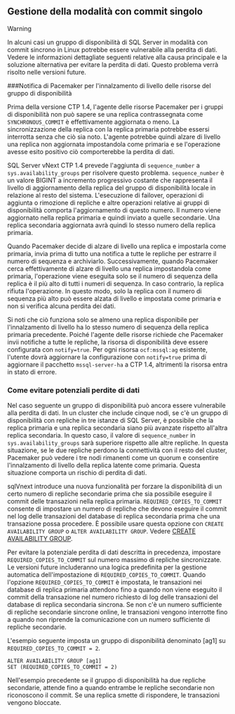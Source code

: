 ## <a name="managing-synchronous-commit-mode"></a>Gestione della modalità con commit singolo

>[!WARNING]
>In alcuni casi un gruppo di disponibilità di SQL Server in modalità con commit sincrono in Linux potrebbe essere vulnerabile alla perdita di dati. Vedere le informazioni dettagliate seguenti relative alla causa principale e la soluzione alternativa per evitare la perdita di dati. Questo problema verrà risolto nelle versioni future.

###<a name="pacemaker-notification-for-availability-group-resource-promotion"></a>Notifica di Pacemaker per l'innalzamento di livello delle risorse del gruppo di disponibilità

Prima della versione CTP 1.4, l'agente delle risorse Pacemaker per i gruppi di disponibilità non può sapere se una replica contrassegnata come `SYNCHRONOUS_COMMIT` è effettivamente aggiornata o meno. La sincronizzazione della replica con la replica primaria potrebbe essersi interrotta senza che ciò sia noto. L'agente potrebbe quindi alzare di livello una replica non aggiornata impostandola come primaria e se l'operazione avesse esito positivo ciò comporterebbe la perdita di dati. 

SQL Server vNext CTP 1.4 prevede l'aggiunta di `sequence_number` a `sys.availability_groups` per risolvere questo problema. `sequence_number` è un valore BIGINT a incremento progressivo costante che rappresenta il livello di aggiornamento della replica del gruppo di disponibilità locale in relazione al resto del sistema. L'esecuzione di failover, operazioni di aggiunta o rimozione di repliche e altre operazioni relative ai gruppi di disponibilità comporta l'aggiornamento di questo numero. Il numero viene aggiornato nella replica primaria e quindi inviato a quelle secondarie. Una replica secondaria aggiornata avrà quindi lo stesso numero della replica primaria.

Quando Pacemaker decide di alzare di livello una replica e impostarla come primaria, invia prima di tutto una notifica a tutte le repliche per estrarre il numero di sequenza e archiviarlo. Successivamente, quando Pacemaker cerca effettivamente di alzare di livello una replica impostandola come primaria, l'operazione viene eseguita solo se il numero di sequenza della replica è il più alto di tutti i numeri di sequenza. In caso contrario, la replica rifiuta l'operazione. In questo modo, solo la replica con il numero di sequenza più alto può essere alzata di livello e impostata come primaria e non si verifica alcuna perdita dei dati.

Si noti che ciò funziona solo se almeno una replica disponibile per l'innalzamento di livello ha lo stesso numero di sequenza della replica primaria precedente. Poiché l'agente delle risorse richiede che Pacemaker invii notifiche a tutte le repliche, la risorsa di disponibilità deve essere configurata con `notify=true`. Per ogni risorsa `ocf:mssql:ag` esistente, l'utente dovrà aggiornare la configurazione con `notify=true` prima di aggiornare il pacchetto `mssql-server-ha` a CTP 1.4, altrimenti la risorsa entra in stato di errore. 

### <a name="how-to-avoid-potential-for-data-loss"></a>Come evitare potenziali perdite di dati 

Nel caso seguente un gruppo di disponibilità può ancora essere vulnerabile alla perdita di dati. In un cluster che include cinque nodi, se c'è un gruppo di disponibilità con repliche in tre istanze di SQL Server, è possibile che la replica primaria e una replica secondaria siano più avanzate rispetto all'altra replica secondaria. In questo caso, il valore di `sequence_number` in `sys.availability_groups` sarà superiore rispetto alle altre repliche. In questa situazione, se le due repliche perdono la connettività con il resto del cluster, Pacemaker può vedere i tre nodi rimanenti come un quorum e consentire l'innalzamento di livello della replica latente come primaria. Questa situazione comporta un rischio di perdita di dati.

sqlVnext introduce una nuova funzionalità per forzare la disponibilità di un certo numero di repliche secondarie prima che sia possibile eseguire il commit delle transazioni nella replica primaria. `REQUIRED_COPIES_TO_COMMIT` consente di impostare un numero di repliche che devono eseguire il commit nel log delle transazioni del database di replica secondaria prima che una transazione possa procedere. È possibile usare questa opzione con `CREATE AVAILABILITY GROUP` o `ALTER AVAILABILITY GROUP`. Vedere [CREATE AVAILABILITY GROUP](http://msdn.microsoft.com/library/ff878399.aspx).

Per evitare la potenziale perdita di dati descritta in precedenza, impostare `REQUIRED_COPIES_TO_COMMIT` sul numero massimo di repliche sincronizzate. Le versioni future includeranno una logica predefinita per la gestione automatica dell'impostazione di `REQUIRED_COPIES_TO_COMMIT`.
Quando l'opzione `REQUIRED_COPIES_TO_COMMIT` è impostata, le transazioni nei database di replica primaria attendono fino a quando non viene eseguito il commit della transazione nel numero richiesto di log delle transazioni del database di replica secondaria sincrona. Se non c'è un numero sufficiente di repliche secondarie sincrone online, le transazioni vengono interrotte fino a quando non riprende la comunicazione con un numero sufficiente di repliche secondarie.

L'esempio seguente imposta un gruppo di disponibilità denominato [ag1] su `REQUIRED_COPIES_TO_COMMIT = 2`. 

```Transact-SQL
ALTER AVAILABILITY GROUP [ag1]
SET (REQUIRED_COPIES_TO_COMMIT = 2)
```

Nell'esempio precedente se il gruppo di disponibilità ha due repliche secondarie, attende fino a quando entrambe le repliche secondarie non riconoscono il commit. Se una replica smette di rispondere, le transazioni vengono bloccate.
